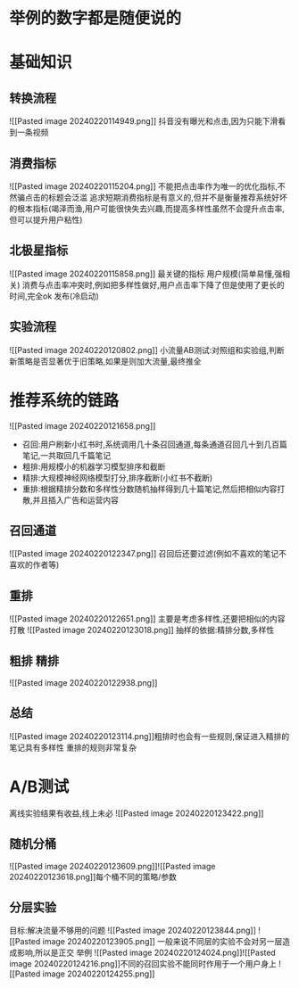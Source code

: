 # 举例的数字都是随便说的

# 基础知识

## 转换流程

![[Pasted image 20240220114949.png]]
抖音没有曝光和点击,因为只能下滑看到一条视频

## 消费指标

![[Pasted image 20240220115204.png]]
不能把点击率作为唯一的优化指标,不然骗点击的标题会泛滥
追求短期消费指标是有意义的,但并不是衡量推荐系统好坏的根本指标(竭泽而渔,用户可能很快失去兴趣,而提高多样性虽然不会提升点击率,但可以提升用户粘性)

## 北极星指标

![[Pasted image 20240220115858.png]]
最关键的指标
用户规模(简单易懂,强相关)
消费与点击率冲突时,例如把多样性做好,用户点击率下降了但是使用了更长的时间,完全ok
发布(冷启动)

## 实验流程

![[Pasted image 20240220120802.png]]
小流量AB测试:对照组和实验组,判断新策略是否显著优于旧策略,如果是则加大流量,最终推全

# 推荐系统的链路

![[Pasted image 20240220121658.png]]
- 召回:用户刷新小红书时,系统调用几十条召回通道,每条通道召回几十到几百篇笔记,一共取回几千篇笔记
- 粗排:用规模小的机器学习模型排序和截断
- 精排:大规模神经网络模型打分,排序截断(小红书不截断)
- 重排:根据精排分数和多样性分数随机抽样得到几十篇笔记,然后把相似内容打散,并且插入广告和运营内容

## 召回通道

![[Pasted image 20240220122347.png]]
召回后还要过滤(例如不喜欢的笔记不喜欢的作者等)

## 重排

![[Pasted image 20240220122651.png]]
主要是考虑多样性,还要把相似的内容打散
![[Pasted image 20240220123018.png]]
抽样的依据:精排分数,多样性

## 粗排 精排

![[Pasted image 20240220122938.png]]

## 总结

![[Pasted image 20240220123114.png]]粗排时也会有一些规则,保证进入精排的笔记具有多样性
重排的规则非常复杂

# A/B测试

离线实验结果有收益,线上未必
![[Pasted image 20240220123422.png]]

## 随机分桶

![[Pasted image 20240220123609.png]]![[Pasted image 20240220123618.png]]每个桶不同的策略/参数

## 分层实验

目标:解决流量不够用的问题
![[Pasted image 20240220123844.png]]
![[Pasted image 20240220123905.png]]
一般来说不同层的实验不会对另一层造成影响,所以是正交
举例
![[Pasted image 20240220124024.png]]![[Pasted image 20240220124216.png]]不同的召回实验不能同时作用于一个用户身上
![[Pasted image 20240220124255.png]]